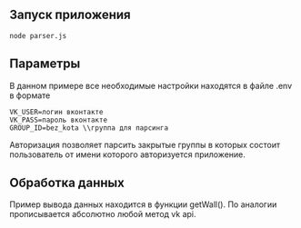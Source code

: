 ## Запуск приложения
```
node parser.js
```

## Параметры
В данном примере все необходимые настройки находятся в файле .env в формате
```
VK_USER=логин вконтакте
VK_PASS=пароль вконтакте
GROUP_ID=bez_kota \\группа для парсинга
```

Авторизация позволяет парсить закрытые группы в которых состоит пользователь от имени которого авторизуется приложение.

## Обработка данных
Пример вывода данных находится в функции getWall(). По аналогии прописывается абсолютно любой метод vk api.

